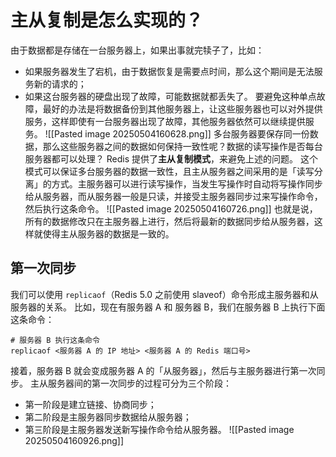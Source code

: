 # 主从复制是怎么实现的？
由于数据都是存储在一台服务器上，如果出事就完犊子了，比如：
- 如果服务器发生了宕机，由于数据恢复是需要点时间，那么这个期间是无法服务新的请求的；
- 如果这台服务器的硬盘出现了故障，可能数据就都丢失了。
要避免这种单点故障，最好的办法是将数据备份到其他服务器上，让这些服务器也可以对外提供服务，这样即使有一台服务器出现了故障，其他服务器依然可以继续提供服务。
![[Pasted image 20250504160628.png]]
多台服务器要保存同一份数据，那么这些服务器之间的数据如何保持一致性呢？数据的读写操作是否每台服务器都可以处理？
Redis 提供了**主从复制模式**，来避免上述的问题。
这个模式可以保证多台服务器的数据一致性，且主从服务器之间采用的是「读写分离」的方式。主服务器可以进行读写操作，当发生写操作时自动将写操作同步给从服务器，而从服务器一般是只读，并接受主服务器同步过来写操作命令，然后执行这条命令。
![[Pasted image 20250504160726.png]]
也就是说，所有的数据修改只在主服务器上进行，然后将最新的数据同步给从服务器，这样就使得主从服务器的数据是一致的。
## 第一次同步
我们可以使用 `replicaof`（Redis 5.0 之前使用 slaveof）命令形成主服务器和从服务器的关系。
比如，现在有服务器 A 和 服务器 B，我们在服务器 B 上执行下面这条命令：
```plain
# 服务器 B 执行这条命令
replicaof <服务器 A 的 IP 地址> <服务器 A 的 Redis 端口号>
```
接着，服务器 B 就会变成服务器 A 的「从服务器」，然后与主服务器进行第一次同步。
主从服务器间的第一次同步的过程可分为三个阶段：
- 第一阶段是建立链接、协商同步；
- 第二阶段是主服务器同步数据给从服务器；
- 第三阶段是主服务器发送新写操作命令给从服务器。
![[Pasted image 20250504160926.png]]
